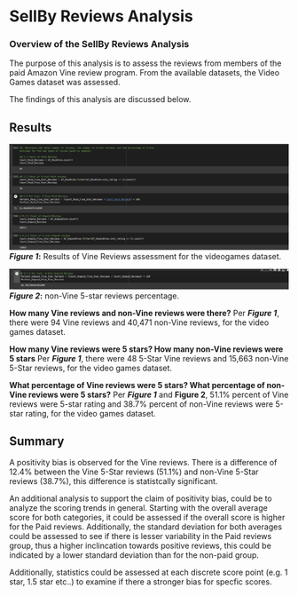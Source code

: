 # SellBy Reviews Analysis

### **Overview of the SellBy Reviews Analysis**
The purpose of this analysis is to assess the reviews from members of the paid Amazon Vine review program. From the available datasets, the Video Games dataset was assessed.

The findings of this analysis are discussed below.


## Results
![Figure 1](https://github.com/CR-HSDC/Amazon_Vine_Analysis/blob/main/Resources/Figure%201.png)
**_Figure 1_:** Results of Vine Reviews assessment for the videogames dataset.

![Figure 2](https://github.com/CR-HSDC/Amazon_Vine_Analysis/blob/main/Resources/Figure2.png)
**_Figure 2_:** non-Vine 5-star reviews percentage.

**How many Vine reviews and non-Vine reviews were there?**
Per ***Figure 1***, there were 94 Vine reviews and 40,471 non-Vine reviews, for the video games dataset.

**How many Vine reviews were 5 stars? How many non-Vine reviews were 5 stars**
Per  ***Figure 1***, there were 48 5-Star Vine reviews and 15,663 non-Vine 5-Star reviews, for the video games dataset.

**What percentage of Vine reviews were 5 stars? What percentage of non-Vine reviews were 5 stars?**
Per  ***Figure 1*** and **Figure 2**, 51.1% percent of Vine reviews were 5-star rating and 38.7% percent of non-Vine reviews were 5-star rating, for the video games dataset.


 

## Summary 

A positivity bias is observed for the Vine reviews. There is a difference of 12.4% between the Vine 5-Star reviews (51.1%) and non-Vine 5-Star reviews (38.7%), this difference is statistcally significant. 

An additional analysis to support the claim of positivity bias, could be to analyze the scoring trends in general. Starting with the overall average score for both categories, it could be assessed if the overall score is higher for the Paid reviews. Additionally, the standard deviation for both averages could be assessed to see if there is lesser variability in the Paid reviews group, thus a higher inclincation towards positive reviews, this could be indicated by a lower standard deviation than for the non-paid group.

Additionally, statistics could be assessed at each discrete score point (e.g. 1 star, 1.5 star etc..) to examine if there a stronger bias for specfic scores.











